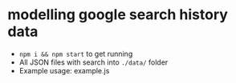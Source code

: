 # modelling google search history data

- `npm i && npm start` to get running
- All JSON files with search into `./data/` folder 
- Example usage: example.js